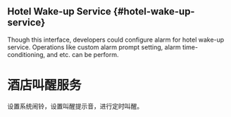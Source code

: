 ## Hotel Wake-up Service {#hotel-wake-up-service}

Though this interface, developers could configure alarm for hotel wake-up service. Operations like custom alarm prompt setting, alarm time-conditioning, and etc. can be perform.

# 酒店叫醒服务

设置系统闹铃，设置叫醒提示音，进行定时叫醒。

